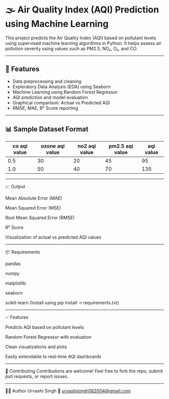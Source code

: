 # 🌫️ Air Quality Index (AQI) Prediction using Machine Learning

This project predicts the Air Quality Index (AQI) based on pollutant levels using supervised machine learning algorithms in Python. It helps assess air pollution severity using values such as PM2.5, NO₂, O₃, and CO.

---

## 📌 Features

- Data preprocessing and cleaning
- Exploratory Data Analysis (EDA) using Seaborn
- Machine Learning using Random Forest Regressor
- AQI prediction and model evaluation
- Graphical comparison: Actual vs Predicted AQI
- RMSE, MAE, R² Score reporting


---

## 📊 Sample Dataset Format

| co aqi value | ozone aqi value | no2 aqi value | pm2.5 aqi value | aqi value |
|--------------|------------------|----------------|------------------|-----------|
| 0.5          | 30               | 20             | 45               | 95        |
| 1.0          | 50               | 40             | 70               | 135       |

---

📈 Output

Mean Absolute Error (MAE)

Mean Squared Error (MSE)

Root Mean Squared Error (RMSE)

R² Score

Visualization of actual vs predicted AQI values

---

📦 Requirements

pandas

numpy

matplotlib

seaborn

scikit-learn
(Install using pip install -r requirements.txt)

---

✅ Features

Predicts AQI based on pollutant levels

Random Forest Regressor with evaluation

Clean visualizations and plots

Easily extendable to real-time AQI dashboards

---

🤝 Contributing
Contributions are welcome! Feel free to fork the repo, submit pull requests, or report issues.

---

🧑‍💻 Author
Urvashi Singh
📧 urvashisingh082004@gmail.com




